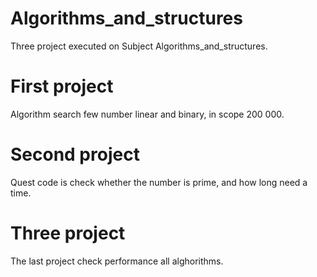 # Algorithms_and_structures
Three project executed on Subject Algorithms_and_structures.

# First project
Algorithm search few number linear and binary, in scope 200 000.

# Second project
Quest code is check whether the number is prime, and how long need a time.

# Three project
The last project check performance all alghorithms.
